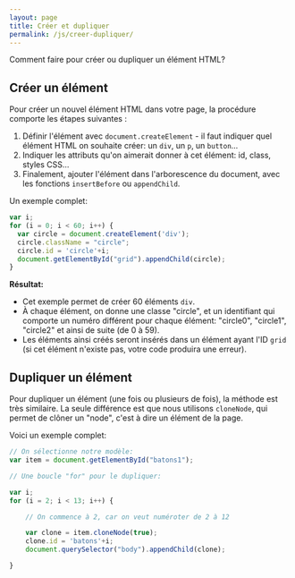 ```yaml
---
layout: page
title: Créer et dupliquer
permalink: /js/creer-dupliquer/
---
```


Comment faire pour créer ou dupliquer un élément HTML?

## Créer un élément

Pour créer un nouvel élément HTML dans votre page, la procédure comporte les étapes suivantes :

1. Définir l'élément avec `document.createElement` - il faut indiquer quel élément HTML on souhaite créer: un `div`, un `p`, un `button`...
2. Indiquer les attributs qu'on aimerait donner à cet élément: id, class, styles CSS...
3. Finalement, ajouter l'élément dans l'arborescence du document, avec les fonctions `insertBefore` ou `appendChild`.

Un exemple complet:

```javascript
var i;
for (i = 0; i < 60; i++) {
  var circle = document.createElement('div');
  circle.className = "circle";
  circle.id = 'circle'+i;
  document.getElementById("grid").appendChild(circle);
}
```

**Résultat:** 

* Cet exemple permet de créer 60 éléments `div`. 
* À chaque élément, on donne une classe "circle", et un identifiant qui comporte un numéro différent pour chaque élément: "circle0", "circle1", "circle2" et ainsi de suite (de 0 à 59). 
* Les éléments ainsi créés seront insérés dans un élément ayant l'ID `grid` (si cet élément n'existe pas, votre code produira une erreur).


## Dupliquer un élément

Pour dupliquer un élément (une fois ou plusieurs de fois), la méthode est très similaire. La seule différence est que nous utilisons `cloneNode`, qui permet de clôner un "node", c'est à dire un élément de la page.

Voici un exemple complet:

```javascript
// On sélectionne notre modèle:
var item = document.getElementById("batons1");

// Une boucle "for" pour le dupliquer:

var i;
for (i = 2; i < 13; i++) {

	// On commence à 2, car on veut numéroter de 2 à 12

	var clone = item.cloneNode(true);
	clone.id = 'batons'+i;
	document.querySelector("body").appendChild(clone);

}
```

